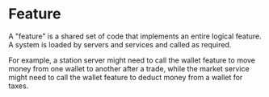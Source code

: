 # Feature

A "feature" is a shared set of code that implements an entire logical feature.  A system is loaded by servers and services and called as required.

For example, a station server might need to call the wallet feature to move money from one wallet to another after a trade, while the market service might need to call the wallet feature to deduct money from a wallet for taxes.

